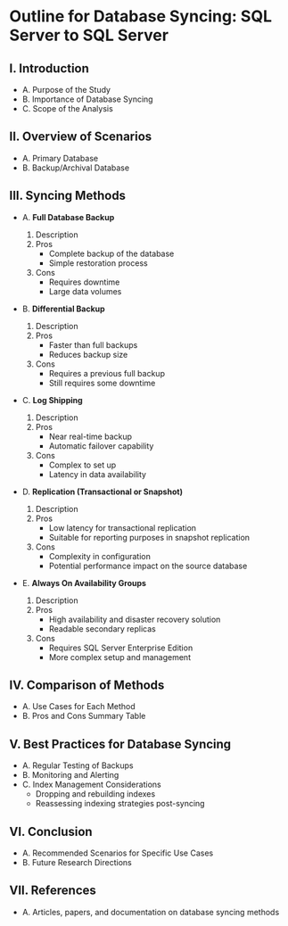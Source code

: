 # Outline for Database Syncing: SQL Server to SQL Server  

## I. Introduction  
   - A. Purpose of the Study  
   - B. Importance of Database Syncing  
   - C. Scope of the Analysis  

## II. Overview of Scenarios  
   - A. Primary Database  
   - B. Backup/Archival Database  

## III. Syncing Methods  
   - A. **Full Database Backup**  
     1. Description  
     2. Pros  
        - Complete backup of the database  
        - Simple restoration process  
     3. Cons  
        - Requires downtime  
        - Large data volumes  

   - B. **Differential Backup**  
     1. Description  
     2. Pros  
        - Faster than full backups  
        - Reduces backup size  
     3. Cons  
        - Requires a previous full backup  
        - Still requires some downtime  

   - C. **Log Shipping**  
     1. Description  
     2. Pros  
        - Near real-time backup  
        - Automatic failover capability  
     3. Cons  
        - Complex to set up  
        - Latency in data availability  

   - D. **Replication (Transactional or Snapshot)**  
     1. Description  
     2. Pros  
        - Low latency for transactional replication  
        - Suitable for reporting purposes in snapshot replication  
     3. Cons  
        - Complexity in configuration  
        - Potential performance impact on the source database  

   - E. **Always On Availability Groups**  
     1. Description  
     2. Pros  
        - High availability and disaster recovery solution  
        - Readable secondary replicas  
     3. Cons   
        - Requires SQL Server Enterprise Edition  
        - More complex setup and management  

## IV. Comparison of Methods  
   - A. Use Cases for Each Method  
   - B. Pros and Cons Summary Table  

## V. Best Practices for Database Syncing  
   - A. Regular Testing of Backups  
   - B. Monitoring and Alerting  
   - C. Index Management Considerations  
     - Dropping and rebuilding indexes  
     - Reassessing indexing strategies post-syncing  

## VI. Conclusion  
   - A. Recommended Scenarios for Specific Use Cases  
   - B. Future Research Directions  

## VII. References  
   - A. Articles, papers, and documentation on database syncing methods  